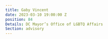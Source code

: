 ```yaml
---
title: Gaby Vincent
date: 2023-03-10 19:00:00 Z
position: 84
Details: DC Mayor’s Office of LGBTQ Affairs
Section: advisory
---
```


